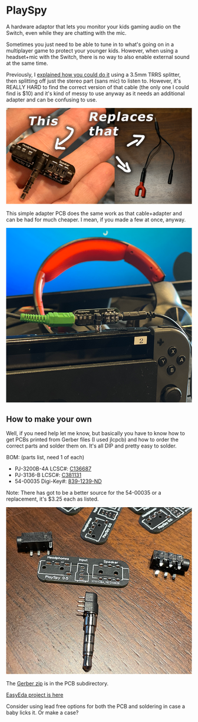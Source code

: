 # PlaySpy
A hardware adaptor that lets you monitor your kids gaming audio on the Switch, even while they are chatting with the mic.

Sometimes you just need to be able to tune in to what's going on in a multiplayer game to protect your younger kids.  However, when using a headset+mic with the Switch, there is no way to also enable external sound at the same time.

Previously, I [explained how you could do it](https://www.codedojo.com/?p=2470) using a 3.5mm TRRS splitter, then splitting off just the stereo part (sans mic) to listen to.  However, it's REALLY HARD to find the correct version of that cable (the only one I could find is $10) and it's kind of messy to use anyway as it needs an additional adapter and can be confusing to use.

![Pic](media/PlaySpy.png)

This simple adapter PCB does the same work as that cable+adapter and can be had for much cheaper.  I mean, if you made a few at once, anyway.

![Pic](media/PlaySpy_in_use.png)

## How to make your own

Well, if you need help let me know, but basically you have to know how to get PCBs printed from Gerber files (I used jlcpcb) and how to order the correct parts and solder them on.  It's all DIP and pretty easy to solder.

BOM: (parts list, need 1 of each)

* PJ-3200B-4A  LCSC#:  [C136687](https://lcsc.com/product-detail/Audio-Connectors_Korean-Hroparts-Elec-PJ-3200B-4A_C136687.html)
* PJ-3136-B    LCSC#:  [C381131](https://lcsc.com/product-detail/Audio-Connectors_XKB-Connectivity-PJ-3136-B_C381131.html)
* 54-00035     Digi-Key#: [839-1239-ND](https://www.digikey.com/en/products/detail/tensility-international-corp/54-00035/5609420?s=N4IgTCBcDaIBwGYCcBaAjGZKByAREAugL5A)

Note: There has got to be a better source for the 54-00035 or a replacement, it's $3.25 each as listed.

![Pic](media/PlaySpy_unsoldered.png)

The [Gerber zip](https://github.com/SethRobinson/PlaySpy/raw/main/pcb/Gerber_PCB_PlaySpy_2021-10-05.zip) is in the PCB subdirectory.

[EasyEda project is here](https://easyeda.com/Ransom/playspy)

Consider using lead free options for both the PCB and soldering in case a baby licks it.  Or make a case?



